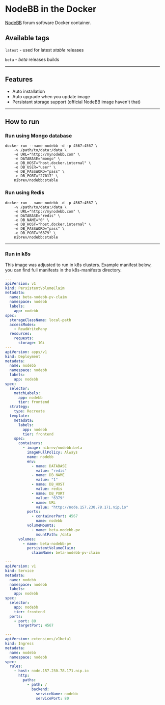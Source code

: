 # NodeBB in the Docker
[NodeBB](https://github.com/NodeBB/NodeBB) forum software Docker container.
## Available tags
`latest` - used for latest *stable* releases

`beta` - *beta* releases builds

---

## Features
* Auto installation
* Auto upgrade when you update image
* Persistant storage support (official NodeBB image haven't that)

---

## How to run

### Run using Mongo database

```
docker run --name nodebb -d -p 4567:4567 \
    -v /path/to/data:/data \
    -e URL="http://mynodebb.com" \
    -e DATABASE="mongo" \
    -e DB_HOST="host.docker.internal" \
    -e DB_USER="user" \
    -e DB_PASSWORD="pass" \
    -e DB_PORT="27017" \
    nibrev/nodebb:stable
```

### Run using Redis

```
docker run --name nodebb -d -p 4567:4567 \
    -v /path/to/data:/data \
    -e URL="http://mynodebb.com" \
    -e DATABASE="redis" \
    -e DB_NAME="0" \
    -e DB_HOST="host.docker.internal" \
    -e DB_PASSWORD="pass" \
    -e DB_PORT="6379" \
    nibrev/nodebb:stable
```
---

### Run in k8s
This image was adjusted to run in k8s clusters. Example manifest below, you can find full manifests in the k8s-manifests directory.
```yaml
---
apiVersion: v1
kind: PersistentVolumeClaim
metadata:
  name: beta-nodebb-pv-claim
  namespace: nodebb
  labels:
    app: nodebb
spec:
  storageClassName: local-path
  accessModes:
    - ReadWriteMany
  resources:
    requests:
      storage: 1Gi
---
apiVersion: apps/v1
kind: Deployment
metadata:
  name: nodebb
  namespace: nodebb
  labels:
    app: nodebb
spec:
  selector:
    matchLabels:
      app: nodebb
      tier: frontend
  strategy:
    type: Recreate
  template:
    metadata:
      labels:
        app: nodebb
        tier: frontend
    spec:
      containers:
        - image: nibrev/nodebb:beta
          imagePullPolicy: Always
          name: nodebb
          env:
            - name: DATABASE
              value: "redis"
            - name: DB_NAME
              value: "1"
            - name: DB_HOST
              value: redis
            - name: DB_PORT
              value: "6379"
            - name: URL
              value: "http://node.157.230.78.171.nip.io"
          ports:
            - containerPort: 4567
              name: nodebb
          volumeMounts:
            - name: beta-nodebb-pv
              mountPath: /data
      volumes:
        - name: beta-nodebb-pv
          persistentVolumeClaim:
            claimName: beta-nodebb-pv-claim

---
apiVersion: v1
kind: Service
metadata:
  name: nodebb
  namespace: nodebb
  labels:
    app: nodebb
spec:
  selector:
    app: nodebb
    tier: frontend
  ports:
    - port: 80
      targetPort: 4567

---
apiVersion: extensions/v1beta1
kind: Ingress
metadata:
  name: nodebb
  namespace: nodebb
spec:
  rules:
    - host: node.157.230.78.171.nip.io
      http:
        paths:
          - path: /
            backend:
              serviceName: nodebb
              servicePort: 80
```
